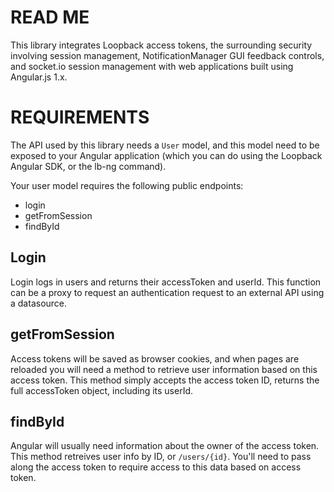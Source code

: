 READ ME
=======

This library integrates Loopback access tokens, the surrounding security involving session management, NotificationManager GUI feedback controls, and socket.io session management with web applications built using Angular.js 1.x.

REQUIREMENTS
============

The API used by this library needs a `User` model, and this model need to be exposed to your Angular application (which you can do using the Loopback Angular SDK, or the lb-ng command).

Your user model requires the following public endpoints:

- login
- getFromSession
- findById

Login
-----

Login logs in users and returns their accessToken and userId. This function can be a proxy to request an authentication request to an external API using a datasource.

getFromSession
--------------

Access tokens will be saved as browser cookies, and when pages are reloaded you will need a method to retrieve user information based on this access token. This method simply accepts the access token ID, returns the full accessToken object, including its userId.

findById
--------

Angular will usually need information about the owner of the access token. This method retreives user info by ID, or `/users/{id}`. You'll need to pass along the access token to require access to this data based on access token.

